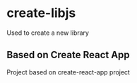 # create-libjs

Used to create a new library

## Based on Create React App

Project based on create-react-app project
